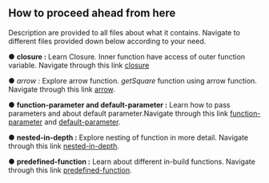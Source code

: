 ## How to proceed ahead from here

Description are provided to all files about what it contains. Navigate to different files provided down below according to your need.

● **closure :** Learn Closure. Inner function have access of outer function variable. Navigate through this link [closure](./closure.js)

● *arrow :* Explore arrow function. *getSquare* function using arrow function. Navigate through this link [arrow](./arrow.js).

● **function-parameter and default-parameter :** Learn how to pass parameters and about default parameter.Navigate through this link [function-parameter](./function-parameter.js) and [default-parameter](./default.js).

● **nested-in-depth :** Explore nesting of function in more detail. Navigate through this link  [nested-in-depth](./nested-in-depth.js).

● **predefined-function :** Learn about different in-build functions. Navigate through this link [predefined-function](./predefined-function.js).